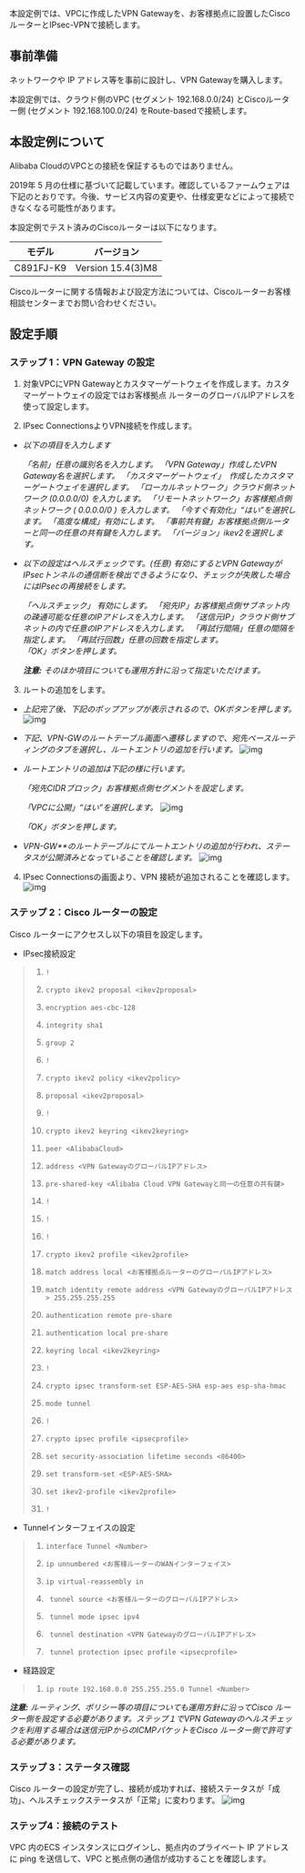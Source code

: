 本設定例では、VPCに作成したVPN Gatewayを、お客様拠点に設置したCisco ルーターとIPsec-VPNで接続します。

## 事前準備

ネットワークや IP アドレス等を事前に設計し、VPN Gatewayを購入します。

本設定例では、クラウド側のVPC (セグメント 192.168.0.0/24) とCiscoルーター側 (セグメント 192.168.100.0/24) をRoute-basedで接続します。

## 本設定例について

Alibaba CloudのVPCとの接続を保証するものではありません。

2019年 5 月の仕様に基づいて記載しています。確認しているファームウェアは下記のとおりです。今後、サービス内容の変更や、仕様変更などによって接続できなくなる可能性があります。

本設定例でテスト済みのCiscoルーターは以下になります。

| **モデル** | **バージョン**    |
| ---------- | ----------------- |
| C891FJ-K9  | Version 15.4(3)M8 |

Ciscoルーターに関する情報および設定方法については、Ciscoルーターお客様相談センターまでお問い合わせください。

## 設定手順

### ステップ 1：VPN Gateway の設定

1. 対象VPCにVPN Gatewayとカスタマーゲートウェイを作成します。カスタマーゲートウェイの設定ではお客様拠点 ルーターのグローバルIPアドレスを使って設定します。

2. IPsec ConnectionsよりVPN接続を作成します。

- *以下の項目を入力します*

  *「名前」任意の識別名を入力します。*
  *「VPN Gateway」作成したVPN Gateway名を選択します。*
  *「カスタマーゲートウェイ」　作成したカスタマーゲートウェイを選択します。*
  *「ローカルネットワーク」クラウド側ネットワーク (0.0.0.0/0) を入力します。*
  *「リモートネットワーク」お客様拠点側ネットワーク ( 0.0.0.0/0 ) を入力します。*
  *「今すぐ有効化」“はい”を選択します。*
  *「高度な構成」有効にします。*
  *「事前共有鍵」お客様拠点側ルーターと同一の任意の共有鍵を入力します。*
  *「バージョン」ikev2を選択します。*

- *以下の設定はヘルスチェックです。(任意)*
  *有効にするとVPN GatewayがIPsecトンネルの通信断を検出できるようになり、チェックが失敗した場合にはIPsecの再接続をします。*

  *「ヘルスチェック」 有効にします。*
  *「宛先IP」お客様拠点側サブネット内の疎通可能な任意のIPアドレスを入力します。*
  *「送信元IP」クラウド側サブネットの内で任意のIPアドレスを入力します。*
  *「再試行間隔」任意の間隔を指定します。*
  *「再試行回数」任意の回数を指定します。*  
  *「OK」ボタンを押します。*

  ***注意:*** *そのほか項目についても運用方針に沿って指定いただけます。*

3. ルートの追加をします。

- *上記完了後、下記のポップアップが表示されるので、OKボタンを押します。*
  ![img](https://github.com/sbcloud/help/tree/master/content/best-practice/network/imgs/cm-001.png)

- *下記、VPN-GWのルートテーブル画面へ遷移しますので、宛先ベースルーティングのタブを選択し、ルートエントリの追加を行います。*
  ![img](https://github.com/sbcloud/help/tree/master/content/best-practice/network/imgs/cm-002.png)

- *ルートエントリの追加は下記の様に行います。*

  *「宛先CIDRブロック」お客様拠点側セグメントを設定します。*

  *「VPCに公開」“はい”を選択します。*
  ![img](https://github.com/sbcloud/help/tree/master/content/best-practice/network/imgs/cm-003.png)

  *「OK」ボタンを押します。*

- *VPN-GW**のルートテーブルにてルートエントリの追加が行われ、ステータスが公開済みとなっていることを確認します。*
  ![img](https://github.com/sbcloud/help/tree/master/content/best-practice/network/imgs/cm-004.png)

4. IPsec Connectionsの画面より、VPN 接続が追加されることを確認します。
    ![img](https://github.com/sbcloud/help/tree/master/content/best-practice/network/imgs/cm-005.png)


### ステップ 2：Cisco ルーターの設定

Cisco ルーターにアクセスし以下の項目を設定します。

-  IPsec接続設定


>1.     !
>2.     crypto ikev2 proposal <ikev2proposal> 
>3.     encryption aes-cbc-128
>4.     integrity sha1
>5.     group 2
>6.     !
>7.     crypto ikev2 policy <ikev2policy> 
>8.     proposal <ikev2proposal>
>9.     !
>10.     crypto ikev2 keyring <ikev2keyring>
>11.     peer <AlibabaCloud>
>12.     address <VPN GatewayのグローバルIPアドレス>
>13.     pre-shared-key <Alibaba Cloud VPN Gatewayと同一の任意の共有鍵>
>14.     !
>15.     !
>16.     !
>17.     crypto ikev2 profile <ikev2profile>
>18.     match address local <お客様拠点ルーターのグローバルIPアドレス>
>19.     match identity remote address <VPN GatewayのグローバルIPアドレス> 255.255.255.255 
>20.     authentication remote pre-share
>21.     authentication local pre-share
>22.     keyring local <ikev2keyring>
>23.     !
>24.     crypto ipsec transform-set ESP-AES-SHA esp-aes esp-sha-hmac 
>25.     mode tunnel
>26.     !
>27.     crypto ipsec profile <ipsecprofile>
>28.     set security-association lifetime seconds <86400>
>29.     set transform-set <ESP-AES-SHA>
>30.     set ikev2-profile <ikev2profile>
>31.     !

-  Tunnelインターフェイスの設定

>1.     interface Tunnel <Number>
>2.     ip unnumbered <お客様ルーターのWANインターフェイス>
>3.     ip virtual-reassembly in
>4.      tunnel source <お客様ルーターのグローバルIPアドレス>
>5.      tunnel mode ipsec ipv4
>6.      tunnel destination <VPN GatewayのグローバルIPアドレス>
>7.      tunnel protection ipsec profile <ipsecprofile>

-  経路設定

>1.     ip route 192.168.0.0 255.255.255.0 Tunnel <Number>

  ***注意:*** *ルーティング、ポリシー等の項目についても運用方針に沿ってCisco ルーター側を設定する必要があります。ステップ１でVPN Gatewayのヘルスチェックを利用する場合は送信元IPからのICMPパケットをCisco ルーター側で許可する必要があります。*

### ステップ 3：ステータス確認

Cisco ルーターの設定が完了し、接続が成功すれば、接続ステータスが「成功」、ヘルスチェックステータスが「正常」に変わります。
  ![img](https://github.com/sbcloud/help/tree/master/content/best-practice/network/imgs/cm-006.png)


### ステップ4：接続のテスト

VPC 内のECS インスタンスにログインし、拠点内のプライベート IP アドレスに ping を送信して、VPC と拠点側の通信が成功することを確認します。